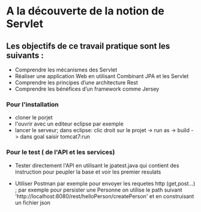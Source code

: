 # A la découverte de la notion de Servlet

## Les objectifs de ce travail pratique sont les suivants :

- Comprendre les mécanismes des Servlet
- Réaliser une application  Web en utilisant Combinant JPA et les Servlet
- Comprendre les principes d’une architecture Rest
- Comprendre les bénéfices d’un framework comme Jersey


### Pour l'installation

- cloner le porjet
- l'ouvrir avec un editeur eclipse par exemple
- lancer le serveur; dans eclipse: clic droit sur le projet -> run as -> build -> dans goal saisir tomcat7:run


### Pour le test ( de l'API et les services)

- Tester directement l'API en utilisant le jpatest.java qui contient des instruction pour peupler la base et voir les premier resulats

- Utiliser Postman par exemple pour envoyer les requetes http (get,post...) ; par exemple pour persister une Personne on utilise le path suivant 'http://localhost:8080/rest/helloPerson/createPerson' et en construisant un fichier json

